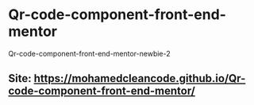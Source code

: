 # Qr-code-component-front-end-mentor
Qr-code-component-front-end-mentor-newbie-2
## Site: https://mohamedcleancode.github.io/Qr-code-component-front-end-mentor/
